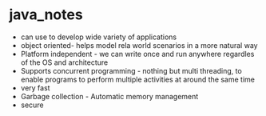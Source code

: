 # java_notes
- can use to develop wide variety of applications
- object oriented- helps model rela world scenarios in a more natural way
- Platform independent - we can write once and run anywhere regardles of the OS and architecture
- Supports concurrent programming - nothing but multi threading, to enable programs to perform multiple activities at around the same time
- very fast
- Garbage collection - Automatic memory management
- secure
